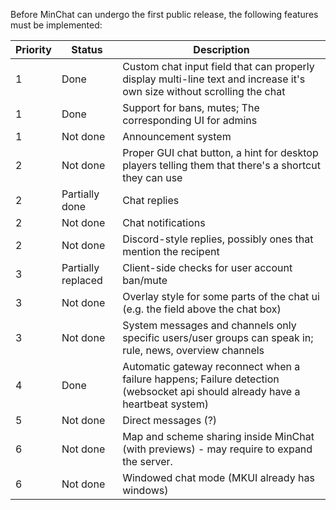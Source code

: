 Before MinChat can undergo the first public release, the following features must be implemented:

| Priority | Status             | Description                                                                                                                 |
|----------|--------------------|-----------------------------------------------------------------------------------------------------------------------------|
| 1        | Done               | Custom chat input field that can properly display multi-line text and increase it's own size without scrolling the chat     |
| 1        | Done               | Support for bans, mutes; The corresponding UI for admins                                                                    |
| 1        | Not done           | Announcement system                                                                                                         |
| 2        | Not done           | Proper GUI chat button, a hint for desktop players telling them that there's a shortcut they can use                        |
| 2        | Partially done     | Chat replies                                                                                                                |
| 2        | Not done           | Chat notifications                                                                                                          |
| 2        | Not done           | Discord-style replies, possibly ones that mention the recipent                                                              |
| 3        | Partially replaced | Client-side checks for user account ban/mute                                                                                |
| 3        | Not done           | Overlay style for some parts of the chat ui (e.g. the field above the chat box)                                             |
| 3        | Not done           | System messages and channels only specific users/user groups can speak in; rule, news, overview channels                    |
| 4        | Done               | Automatic gateway reconnect when a failure happens; Failure detection (websocket api should already have a heartbeat system) |
| 5        | Not done           | Direct messages (?)                                                                                                         |
| 6        | Not done           | Map and scheme sharing inside MinChat (with previews) - may require to expand the server.                                   |
| 6        | Not done           | Windowed chat mode (MKUI already has windows)                                                                               |                                                                                                         |
